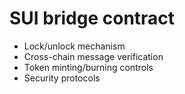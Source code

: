 # SUI bridge contract

- Lock/unlock mechanism
- Cross-chain message verification
- Token minting/burning controls
- Security protocols